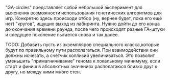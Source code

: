 "GA-circles" представляет собой небольшой эксперимент для выяснения возможности использования генетических алгоритмов для игр.
Конкретно здесь происходи отбор (ну, вернее будет, пока его ещё нет) "кругов", ищущих выход из лабиринта. Нужно дойти до его конца до окончания времени раунда, после чего происходят разные ГА-штуки и следущее поколение пытается снова и так далее.

TODO:
 Добавить пусть из экземпляров специального класса,которые будут по правильному пути располагаться. При взаимодействии они должны исчезать, а счётчик коллизий увеличиваться. Это позволит уменьшить "примагничивание" генома к локальному минимуму, если старт и финиш в абсолютных значениях располагаюся близко друг к другу, но между ними много стен.

